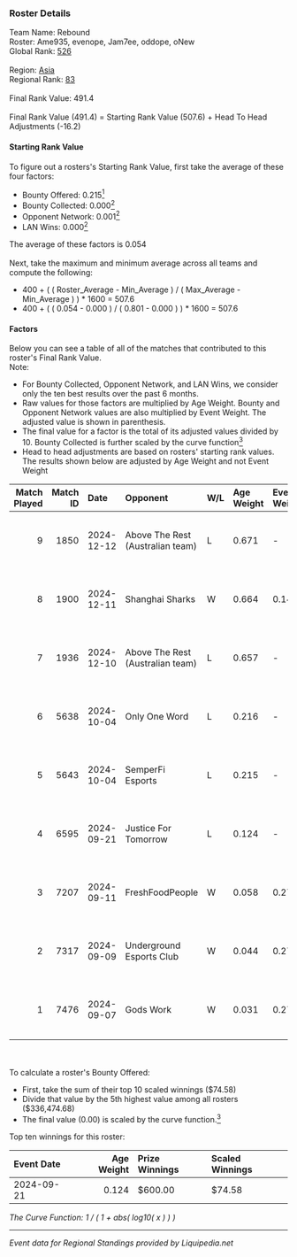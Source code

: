 ### Roster Details<br />
Team Name: Rebound<br />
Roster: Ame935, evenope, Jam7ee, oddope, oNew<br />
Global Rank: [526](../standings_global.md)<br />
<br />
Region: [Asia]( ../standings_asia.md)<br />
Regional Rank: [83]( ../standings_asia.md)<br />
<br />
Final Rank Value:  491.4<br />
<br />
Final Rank Value (491.4) = Starting Rank Value (507.6) + Head To Head Adjustments (-16.2)<br />

#### Starting Rank Value<br />
To figure out a rosters's Starting Rank Value, first take the average of these four factors:<br />
- Bounty Offered: 0.215[<sup>1</sup>](#table2)
- Bounty Collected: 0.000[<sup>2</sup>](#table1)
- Opponent Network: 0.001[<sup>2</sup>](#table1)
- LAN Wins: 0.000[<sup>2</sup>](#table1)

The average of these factors is 0.054<br />
<br />
Next, take the maximum and minimum average across all teams and compute the following:<br />
- 400 + ( ( Roster_Average - Min_Average ) / ( Max_Average - Min_Average ) ) * 1600 = 507.6
- 400 + ( ( 0.054 - 0.000 ) / ( 0.801 - 0.000 ) ) * 1600 = 507.6


#### Factors<br />
Below you can see a table of all of the matches that contributed to this roster's Final Rank Value.<br />
Note:<br />

- For Bounty Collected, Opponent Network, and LAN Wins, we consider only the ten best results over the past 6 months.
- Raw values for those factors are multiplied by Age Weight. Bounty and Opponent Network values are also multiplied by Event Weight. The adjusted value is shown in parenthesis.
- The final value for a factor is the total of its adjusted values divided by 10. Bounty Collected is further scaled by the curve function[<sup>3</sup>](#curveFunction)
- Head to head adjustments are based on rosters' starting rank values. The results shown below are adjusted by Age Weight and not Event Weight
<span id="table1"></span><br />


| Match Played | Match ID | Date       | Opponent                         | W/L | Age Weight | Event Weight | Bounty Collected | Opponent Network | LAN Wins  | H2H Adj. | Roster                                |
| -: | -: | :- | :- | :- | :- | :- | :- | :- | :- | -: | :- |
|            9 |     1850 | 2024-12-12 | Above The Rest (Australian team) | L   | 0.671      | -            | -                | -                | -         |   -10.75 | Ame935, evenope, Jam7ee, oddope, oNew |
|            8 |     1900 | 2024-12-11 | Shanghai Sharks                  | W   | 0.664      | 0.143        | 0.000 (0.000)    | 0.057 (0.005)    | 0 (0.000) |    10.06 | Ame935, evenope, Jam7ee, oddope, oNew |
|            7 |     1936 | 2024-12-10 | Above The Rest (Australian team) | L   | 0.657      | -            | -                | -                | -         |   -10.63 | Ame935, evenope, Jam7ee, oddope, oNew |
|            6 |     5638 | 2024-10-04 | Only One Word                    | L   | 0.216      | -            | -                | -                | -         |    -2.25 | 33ya, Ame935, evenope, Jam7ee, oddope |
|            5 |     5643 | 2024-10-04 | SemperFi Esports                 | L   | 0.215      | -            | -                | -                | -         |    -3.00 | 33ya, Ame935, evenope, Jam7ee, oddope |
|            4 |     6595 | 2024-09-21 | Justice For Tomorrow             | L   | 0.124      | -            | -                | -                | -         |    -1.27 | evenope, HanEver, oddope, oNew, Yuzi  |
|            3 |     7207 | 2024-09-11 | FreshFoodPeople                  | W   | 0.058      | 0.270        | 0.000 (0.000)    | 0.004 (0.000)    | 0 (0.000) |     0.82 | evenope, HanEver, oddope, oNew, Yuzi  |
|            2 |     7317 | 2024-09-09 | Underground Esports Club         | W   | 0.044      | 0.270        | 0.000 (0.000)    | 0.006 (0.000)    | 0 (0.000) |     0.49 | evenope, HanEver, oddope, oNew, Yuzi  |
|            1 |     7476 | 2024-09-07 | Gods Work                        | W   | 0.031      | 0.270        | 0.000 (0.000)    | 0.034 (0.000)    | 0 (0.000) |     0.35 | evenope, HanEver, oddope, oNew, Yuzi  |

<br />
<span id="table2"></span><br />
To calculate a roster's Bounty Offered:<br />

- First, take the sum of their top 10 scaled winnings ($74.58)
- Divide that value by the 5th highest value among all rosters ($336,474.68)
- The final value (0.00) is scaled by the curve function.[<sup>3</sup>](#curveFunction)

Top ten winnings for this roster:<br />

| Event Date | Age Weight | Prize Winnings | Scaled Winnings |
| :- | -: | :- | :- |
| 2024-09-21 |      0.124 | $600.00        | $74.58          |


<span id="curveFunction"></span>_The Curve Function: 1 / ( 1 + abs( log10( x ) ) )_<br />

---
_Event data for Regional Standings provided by Liquipedia.net_<br />
